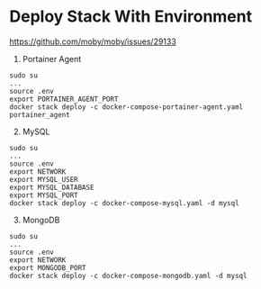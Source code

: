 # Deploy Stack With Environment
https://github.com/moby/moby/issues/29133
1. Portainer Agent
```
sudo su
...
source .env
export PORTAINER_AGENT_PORT
docker stack deploy -c docker-compose-portainer-agent.yaml portainer_agent
```
2. MySQL
```
sudo su
...
source .env
export NETWORK
export MYSQL_USER
export MYSQL_DATABASE
export MYSQL_PORT
docker stack deploy -c docker-compose-mysql.yaml -d mysql
```
3. MongoDB
```
sudo su
...
source .env
export NETWORK
export MONGODB_PORT
docker stack deploy -c docker-compose-mongodb.yaml -d mysql
```
